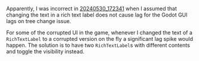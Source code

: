 Apparently, I was incorrect in [20240530_172341](20240530_172341.md) when I assumed that changing the text in a rich text label does not cause lag for the Godot GUI lags on tree change issue.

For some of the corrupted UI in the game, whenever I changed the text of a `RichTextLabel` to a corrupted version on the fly a significant lag spike would happen. The solution is to have two `RichTextLabel`s with different contents and toggle the visibility instead.
